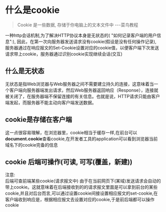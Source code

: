 # 什么是cookie 
> Cookie 是一些数据, 存储于你电脑上的文本文件中 ---菜鸟教程

一种http会话机制,为了解决HTTP协议本身是无状态的( "如何记录客户端的用户信息":), 因此，在第一次向服务器发送请求没有cookie(假设是没有任何操作记录), 服务器通过在响应报文的Set-Cookie设置对应的cookie值，以便客户端下次发送请求带上cookie，服务器通过识别cookie实现继续会话(交互)

## 什么是无状态
无状态是指Web浏览器与Web服务器之间不需要建立持久的连接，这意味着当一个客户端向服务器端发出请求，然后Web服务器返回响应（Response），连接就被关闭了，在服务器端不保留连接的有关信息。也就是说，HTTP请求只能由客户端发起，而服务器不能主动向客户端发送数据。

## cookie是存储在客户端
这一点很容易理解，在浏览器里，cookie相当于缓存一样,在前台可以**document.cookie**查看cookie,在开发者工具的application可以看到浏览器当前域名下的cookie完备的信息

## cookie 后端可操作(可读, 可写(覆盖，新建))
注意:  
后端可查前端某些cookie(请求报文中)
由于在当前网页下(某域)发送请求会自动的带上cookie。这就意味着在后端接收到的的请求报文里面是可以拿到前台的某些cookie,并且对后台而言,可以通过设置cookie间接设置相应报文的set-cookie,在客户端收到响应是，根据相应报文去设置对应的cookie,于是前后端都可以操作cookie